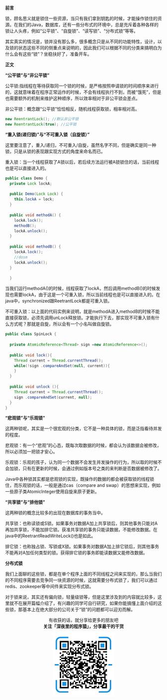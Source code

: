 **前言**



锁，顾名思义就是锁住一些资源，当只有我们拿到钥匙的时候，才能操作锁住的资源。在我们的Java，数据库，还有一些分布式的环境中，总是充斥着各种各样的锁让人头疼，例如“公平锁”、“自旋锁”、“读写锁”、“分布式锁”等等。



其实真实的情况是，锁并没有那么多，很多概念只是从不同的功能特性，设计，以及锁的状态这些不同的侧重点来说明的，因此我们可以根据不同的分类来搞明白为什么会有这些“锁”？坐稳扶好了，准备开车。



**正文**



**“公平锁”与“非公平锁”**



公平锁:指线程在等待获取同一个锁的时候，是严格按照申请锁的时间顺序来进行的，这就意味着在程序正常运作的时候，不会有线程执行不到，而被“饿死”，但是也需要额外的机制来维护这种顺序，所以效率相对于非公平锁会差点。



非公平锁：概念跟“公平锁”恰恰相反，随机线程获取锁，相率相对高。


```java
new ReentrantLock(); //默认非公平锁
new ReentrantLock(true); //公平锁
```


**“重入锁(递归锁)”与“不可重入锁（自旋锁）”**



这里要注意了，重入/递归，不可重入/自旋，虽然名字不同，但是确实是同一种锁，只是从锁的表现跟实现方式的角度来命名而已。



重入锁：当一个线程获取了A锁以后，若后续方法运行被A锁锁住的话，当前线程也是可以直接进入的。


```java
public class Demo {
  private Lock lockA;
 
  public Demo(Lock Lock) {
    this.lockA = lock;
  }
 
  public void methodA() {
    lockA.lock();
    methodB();
    lockA.unlock();
  }
 
  public void methodB() {
    lockA.lock();
    //dosm
    lockA.unlock();
  }
  
  }
```

当我们运行methodA()的时候，线程获取了lockA，然后调用methodB()的时候发现也需要lockA，由于这是一个可重入锁，所以当前线程也是可以直接进入的。在java中，synchronized跟ReetrantLock都是可重入锁。



不可重入锁：以上面的代码实例来说明，就是methodA进入methodB的时候不能直接获取锁，必须先调用unLock释放锁。才能执行下去，那实现不可重入锁有什么方式呢？那就是自旋，所以会有一个小名叫做自旋锁。


```java
public class SpinLock {

  private AtomicReference<Thread> sign =new AtomicReference<>();

  public void lock(){
    Thread current = Thread.currentThread();
    while(!sign .compareAndSet(null, current)){
    }
  }

  public void unlock (){
    Thread current = Thread.currentThread();
    sign .compareAndSet(current, null);
  }
}
```

**“悲观锁”与“乐观锁”**



这两种锁呢，其实是一个很宏观的分类，它不是一种具体的锁，而是泛指看待并发的程度。



悲观锁：有一个“悲观”的心态，既每次取数据的时候，都会认为该数据会被修改，所以必须加一把锁才安心。



乐观锁：乐观的孩子，认为同一个数据不会发生并发操作的行为，所以取的时候不会加锁，只有在更新的时候，会通过例如版本号之类的来判断是否数据被修改了。



Java中各种锁其实都是悲观锁的实现，既操作的数据的都会被获取锁的线程锁住，而乐观锁的话，一般是通过cas（compare and swap）的思想来实现，例如一些原子类AtomicInteger使用自旋来原子更新。



**“共享锁”与“排他锁”**



这两种锁的概念比较多的出现在数据库的事务当中。



共享锁：也称读锁或S锁。如果事务对数据A加上共享锁后，则其他事务只能对A再加共享锁，不能加排它锁。获准共享锁的事务只能读数据，不能修改数据。在java中的ReetrantReadWriteLock()也是如此。



排它锁：也称独占锁、写锁或X锁。如果事务对数据A加上排它锁后，则其他事务不能再对A加任何类型的锁。获得排它锁的事务即能读数据又能修改数据。



**分布式锁**

我们上面聊的这些锁，都是在单个程序上面的不同线程之间来实现的，那么当我们的不同程序需要去竞争同一块资源的时候，这就需要分布式锁了，我们可以通过redis、zookeeper等中间件来实现分布式锁。



对于锁来说，其实还有偏向锁，轻量级锁等，但是这里涉及到的内容就比较多，这里就不在展开篇幅介绍了，有兴趣的同学可自行研究，如果你能搞懂上面介绍的这些锁，那基本上在绝大部分的公司关于“锁”的问题都可以迎刃而解。


<p align="center">
有收获的话，就分享给更多的朋友吧<br/>
<b>关注「深夜里的程序猿」，分享最干的干货</b>
</p>
<p align="center">
<img src="/resource/qrcode.png" alt="Sample"  width="200" height="200">
</p>